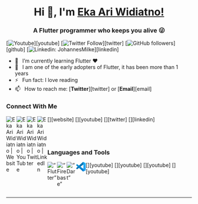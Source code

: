 <h1 align="center"> Hi 👋, I'm <a href="https://www.youtube.com/JohannesMilke?sub_confirmation=1">Eka Ari Widiatno!</a></h1>
<h3 align="center">A Flutter programmer who keeps you alive 😜</h3>

[![Youtube](https://img.shields.io/static/v1?label=JohannesMilke&message=Subscribe&logo=YouTube&color=FF0000&style=for-the-badge)][youtube]
[![Twitter Follow](https://img.shields.io/twitter/follow/JohannesMilke?color=1DA1F2&label=Followers&logo=twitter&style=for-the-badge)][twitter]
[![GitHub followers](https://img.shields.io/github/followers/JohannesMilke?logo=GitHub&style=for-the-badge)][github]
[![Linkedin: JohannesMilke](https://img.shields.io/badge/-CONNECT-blue?style=for-the-badge&logo=Linkedin&link=https://www.linkedin.com/in/JohannesMilke/)][linkedin]

- 🌱 &ensp;I’m currently learning Flutter ❤️
- 🗿 &ensp;I am one of the early adopters of Flutter, it has been more than 1 years
- ⚡ &ensp;Fun fact: I love reading
- 📫 &ensp;How to reach me: [**Twitter**][twitter] or [**Email**][email]

### Connect With Me

[<img align="left" alt="Eka Ari Widiatno | Website" width="28px" src="https://firebasestorage.googleapis.com/v0/b/web-###/o/other%2Fsocial%2Fwebsite.png?alt=media" />][website]
[<img align="left" alt="Eka Ari Widiatno | YouTube" width="28px" src="https://firebasestorage.googleapis.com/v0/b/web-###/o/other%2Fsocial%2Fyoutube.png?alt=media" />][youtube]
[<img align="left" alt="Eka Ari Widiatno | Twitter" width="28px" src="https://firebasestorage.googleapis.com/v0/b/web-###/o/other%2Fsocial%2Ftwitter.png?alt=media" />][twitter]
[<img align="left" alt="Eka Ari Widiatno | LinkedIn" width="28px" src="https://firebasestorage.googleapis.com/v0/b/web-###/o/other%2Fsocial%2Flinkedin.png?alt=media" />][linkedin]

<!--[<img align="left" alt="Eka Ari Widiatno | Instagram" width="28px" src="https://firebasestorage.googleapis.com/v0/b/web-###/o/other%2Fsocial%2Finstagram.png?alt=media" />][instagram]
[<img align="left" alt="Eka Ari Widiatno | Facebook" width="28px" src="https://firebasestorage.googleapis.com/v0/b/web-###/o/other%2Fsocial%2Ffacebook.png?alt=media" />][facebook]
[<img align="left" alt="Eka Ari Widiatno | Medium" width="28px" src="https://firebasestorage.googleapis.com/v0/b/web-###/o/other%2Fsocial%2Fmedium.png?alt=media" />][medium] -->


<br />
<br />

### Languages and Tools
[<img align="left" alt=“Flutter” width="26px" src="https://www.vectorlogo.zone/logos/flutterio/flutterio-icon.svg" />][youtube]
[<img align="left" alt=“Firebase” width="26px" src="https://www.vectorlogo.zone/logos/firebase/firebase-icon.svg" />][youtube]
[<img align="left" alt=“Dart” width="26px" src="https://www.vectorlogo.zone/logos/dartlang/dartlang-icon.svg" />][youtube]
[<img align="left" alt=“Github” width="26px" src="https://raw.githubusercontent.com/github/explore/80688e429a7d4ef2fca1e82350fe8e3517d3494d/topics/visual-studio-code/visual-studio-code.png" />][youtube]



<br />
<br />

---


